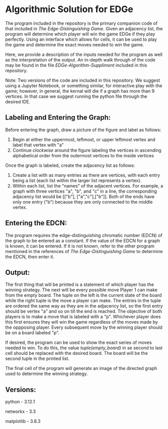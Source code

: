 # Algorithmic Solution for EDGe
The program included in the repository is the primary companion code of that included in _The Edge-Distinguishing Game_. Given an adjacency list, the program will determine which player will win the game EDGe if they play perfectly. Using an interface which allows for cells, it can be used to play the game and determine the exact moves needed to win the game. 

Here, we provide a description of the inputs needed for the program as well as the interpretation of the output. An in-depth walk through of the code may be found in the file _EDGe-Algorithm-Suppliment_ included in this repository.

Note: Two versions of the code are included in this repository. We suggest using a Jupyter Notebook, or something similar, for interactive play with the game; however, in general, the kernal will die if a graph has more than 9 vertices. In that case we suggest running the python file through the desired IDE.

Labeling and Entering the Graph:
-------------------------------
Before entering the graph, draw a picture of the figure and label as follows:
1. Begin at either the uppermost, leftmost, or upper leftmost vertex and label that vertex with "a"
2. Continue _clockwise_ around the figure labeling the vertices in ascending alphabetical order from the outermost vertices to the inside vertices

Once the graph is labeled, create the adjacency list as follows:
1. Create a list with as many entries as there are vertices, with each entry being a list (each list within the larger list represents a vertex).
2. Within each list, list the "names" of the adjacent vertices. For example, a graph with three vertices "a", "b", and "c" in a line, the corresponding adjacency list would be [["b"], ["a","c"],["b"]]. Both of the ends have only one entry ("b") because they are only connected to the middle vertex.

Entering the EDCN:
-----------------
The program requires the edge-distinguishing chromatic number (EDCN) of the graph to be entered as a constant. If the value of the EDCN for a graph is known, it can be entered. If it is not known, refer to the other program mentioned in the references of _The Edge-Distinguishing Game_ to determine the EDCN, then enter it. 

Output:
------
The first thing that will be printed is a statement of which player has the winning strategy. The next will be every possible move Player 1 can make from the empty board. The tuple on the left is the current state of the board while the right tuple is the move a player can make. The entries in the tuple are ordered the same way as they are in the adjacency list, so the first entry should be vertex "a" and so on till the end is reached. The objective of both players is to make a move that is labeled with a "p". Whichever player does this first ensures they will win the game regardless of the moves made by the oppposing player. Every subsequent move by the winning player should be on a board labeled "p".  

If desired, the program can be used to show the exact series of moves needed to win. To do this, the value _tuple(empty_board)_ in se second to last cell should be replaced with the desired board. The board will be the second tuple in the printed list. 

The final cell of the program will generate an image of the directed graph used to determine the winning strategy. 

Versions:
--------
python - 3.12.1

networkx - 3.3

matplotlib - 3.8.3
